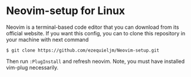 # Neovim-setup for Linux
Neovim is a terminal-based code editor that you can download from its official website.
If you want this config, you can to clone this repository in your machine with next command
```
$ git clone https://github.com/ezequieljm/Neovim-setup.git
```
Then run `:PlugInstall` and refresh neovim. Note, you must have installed vim-plug necessarily.
